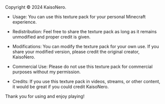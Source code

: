 Copyright © 2024 KaisoNero.

- Usage: You can use this texture pack for your personal Minecraft experience.

- Redistribution: Feel free to share the texture pack as long as it remains unmodified and proper credit is given.

- Modifications: You can modify the texture pack for your own use. If you share your modified version, please credit the original creator, KaisoNero.

- Commercial Use: Please do not use this texture pack for commercial purposes without my permission.

- Credits: If you use this texture pack in videos, streams, or other content, it would be great if you could credit KaisoNero.

Thank you for using and enjoy playing!
